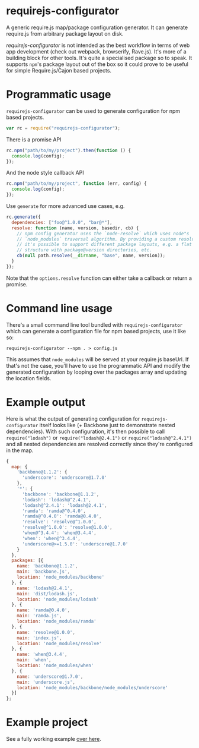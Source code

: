 # requirejs-configurator

A generic require.js map/package configuration generator. It can generate require.js from arbitrary package layout on disk.

*requirejs-configurator* is not intended as the best workflow in terms of web app development (check out webpack, browserify, Rave.js). It's more of a building block for other tools. It's quite a specialised package so to speak. It supports `npm`'s package layout out of the box so it could prove to be useful for simple Require.js/Cajon based projects.

# Programmatic usage

`requirejs-configurator` can be used to generate configuration for npm based projects.

```js
var rc = require("requirejs-configurator");
```

There is a promise API

```js
rc.npm("path/to/my/project").then(function () {
  console.log(config);
});
```

And the node style callback API

```js
rc.npm("path/to/my/project", function (err, config) {
  console.log(config);
});
```

Use `generate` for more advanced use cases, e.g.

```js
rc.generate({
  dependencies: ["foo@^1.0.0", "bar@*"],
  resolve: function (name, version, basedir, cb) {
    // npm config generator uses the `node-resolve` which uses node"s
    // `node_modules` traversal algorithm. By providing a custom resolver
    // it's possible to support different package layouts, e.g. a flat
    // structure with package@version directories, etc.
    cb(null path.resolve(__dirname, "base", name, version));
  }
});

```

Note that the `options.resolve` function can either take a callback or return a promise.

# Command line usage

There's a small command line tool bundled with `requirejs-configurator` which can generate a configuration file for npm based projects, use it like so:

```
requirejs-configurator --npm . > config.js
```

This assumes that `node_modules` will be served at your require.js baseUrl. If that's not the case, you'll have to use the programmatic API and modify the generated configuration by looping over the packages array and updating the location fields.

# Example output

Here is what the output of generating configuration for `requirejs-configurator` itself looks like (+ Backbone just to demonstrate nested dependencies). With such configuration, it's then possible to call `require("lodash")` or `require("lodash@2.4.1")` or `require("lodash@^2.4.1")` and all nested dependencies are resolved correctly since they're configured in the map.

```js
{
  map: {
    'backbone@1.1.2': {
      'underscore': 'underscore@1.7.0'
    },
    '*': {
      'backbone': 'backbone@1.1.2',
      'lodash': 'lodash@^2.4.1',
      'lodash@^2.4.1': 'lodash@2.4.1',
      'ramda': 'ramda@^0.4.0',
      'ramda@^0.4.0': 'ramda@0.4.0',
      'resolve': 'resolve@^1.0.0',
      'resolve@^1.0.0': 'resolve@1.0.0',
      'when@^3.4.4': 'when@3.4.4',
      'when': 'when@^3.4.4',
      'underscore@>=1.5.0': 'underscore@1.7.0'
    }
  },
  packages: [{
    name: 'backbone@1.1.2',
    main: 'backbone.js',
    location: 'node_modules/backbone'
  }, {
    name: 'lodash@2.4.1',
    main: 'dist/lodash.js',
    location: 'node_modules/lodash'
  }, {
    name: 'ramda@0.4.0',
    main: 'ramda.js',
    location: 'node_modules/ramda'
  }, {
    name: 'resolve@1.0.0',
    main: 'index.js',
    location: 'node_modules/resolve'
  }, {
    name: 'when@3.4.4',
    main: 'when',
    location: 'node_modules/when'
  }, {
    name: 'underscore@1.7.0',
    main: 'underscore.js',
    location: 'node_modules/backbone/node_modules/underscore'
  }]
};
```

# Example project

See a fully working example [over here](example).
